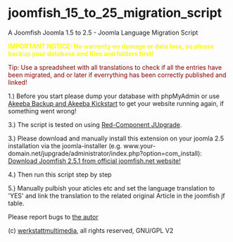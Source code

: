 joomfish_15_to_25_migration_script
==================================

A Joomfish Joomla 1.5 to 2.5 - Joomla Language Migration Script
<p>
  	<strong style="color:rgb(255,255,0);">IMPORTANT NOTICE: No warrenty on damage or data loss, so please backup your database and files and folders first!</strong>
	</p>
	<p style="color:rgb(128,0,0);">
		Tip: Use a spreadsheet with all translations to check if all the entries have been migrated, and or later if everrything has been correctly published and linked!
	</p>
	<p>
		1.) Before you start please dump your database with phpMyAdmin or use <a href="https://www.akeebabackup.com/downloads/akeeba-backup/3-7-4/comakeeba-3-7-4-core-zip.raw" alt="akeeba backup" target="_blank">Akeeba Backup and </a>
		<a href="https://www.akeebabackup.com/downloads/akeeba-kickstart/akeeba-kickstart-3-6-0/kickstart-core-3-6-0-zip.raw" alt="akeeba kickstart" target="_blank">Akeeba Kickstart</a> to get your website running again, if something went wrong!
	</p>
	<p>
		3.) The script is tested on using <a href="http://redcomponent.com/redcomponent/jupgrade" target="_blank">Red-Component JUpgrade</a>.
	</p>
	<p>
		3.) Please download and manually install this extension on your joomla 2.5 installation via the joomla-installer (e.g. www.your-domain.net/jupgrade/administrator/index.php?option=com_install):
		<a href="http://joomlacode.org/gf/download/frsrelease/17972/78555/JoomFish_2.5.1.zip" alt="download joomfish Joomla 2.5.x" target="_blank">Download Joomfish 2.5.1 from official joomfish.net website!</a>
	</p>
	<p>
		4.) Then run this script step by step
	</p>
	<p>
		5.) Manually pulbish your aticles etc and set the language translation to 'YES' and link the translation to the related original Article in the joomfish jf table.
	</p>
	<p>
		Please report bugs to <a href="mailto:7starch@gmail.com">the autor</a>
	</p>
	<p>
		(c) <a href="http://www.werkstattmultimedia.ch" target="_blank">werkstattmultimedia</a>, all rights reserved, GNU/GPL V2
	</p>
